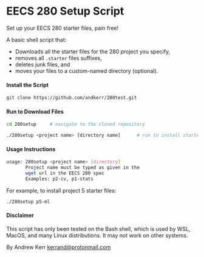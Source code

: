 EECS 280 Setup Script
======================
Set up your EECS 280 starter files, pain free!

A basic shell script that:
- Downloads all the starter files for the 280 project you specify,
- removes all `.starter` files suffixes,
- deletes junk files, and
- moves your files to a custom-named directory (optional).


#### Install the Script
```bash
git clone https://github.com/andkerr/280test.git
```

#### Run to Download Files
```bash
cd 280setup     # navigate to the cloned repository

./280setup <project name> [directory name]      # run to install starter files
```

#### Usage Instructions
```bash
usage: 280setup <project name> [directory]
       Project name must be typed as given in the
       wget url in the EECS 280 spec
       Examples: p2-cv, p1-stats
```

For example, to install project 5 starter files:
```bash
./280setup p5-ml
```

#### Disclaimer
This script has only been tested on the Bash shell, which is used by WSL, MacOS,
and many Linux distributions. It may not work on other systems.


By Andrew Kerr <kerrand@protonmail.com>
